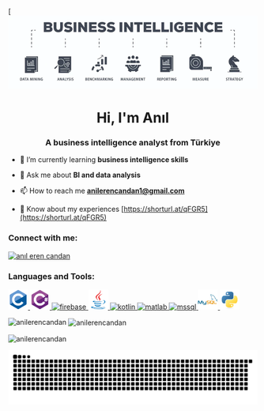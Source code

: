[![MasterHead](https://github.com/anilerencandan/foto/blob/main/bannefr.png?raw=true)
<h1 align="center">Hi, I'm Anıl</h1>
<h3 align="center">A business intelligence analyst from Türkiye</h3>

- 🌱 I’m currently learning **business intelligence skills**

- 💬 Ask me about **BI and data analysis**

- 📫 How to reach me **anilerencandan1@gmail.com**

- 📄 Know about my experiences [https://shorturl.at/qFGR5](https://shorturl.at/qFGR5)

<h3 align="left">Connect with me:</h3>
<p align="left">
<a href="https://linkedin.com/in/anilerencandan" target="blank"><img align="center" src="https://raw.githubusercontent.com/rahuldkjain/github-profile-readme-generator/master/src/images/icons/Social/linked-in-alt.svg" alt="anıl eren candan" height="30" width="40" /></a>
</p>

<h3 align="left">Languages and Tools:</h3>
<p align="left"> <a href="https://www.cprogramming.com/" target="_blank" rel="noreferrer"> <img src="https://raw.githubusercontent.com/devicons/devicon/master/icons/c/c-original.svg" alt="c" width="40" height="40"/> </a> <a href="https://www.w3schools.com/cs/" target="_blank" rel="noreferrer"> <img src="https://raw.githubusercontent.com/devicons/devicon/master/icons/csharp/csharp-original.svg" alt="csharp" width="40" height="40"/> </a> <a href="https://firebase.google.com/" target="_blank" rel="noreferrer"> <img src="https://www.vectorlogo.zone/logos/firebase/firebase-icon.svg" alt="firebase" width="40" height="40"/> </a> <a href="https://www.java.com" target="_blank" rel="noreferrer"> <img src="https://raw.githubusercontent.com/devicons/devicon/master/icons/java/java-original.svg" alt="java" width="40" height="40"/> </a> <a href="https://kotlinlang.org" target="_blank" rel="noreferrer"> <img src="https://www.vectorlogo.zone/logos/kotlinlang/kotlinlang-icon.svg" alt="kotlin" width="40" height="40"/> </a> <a href="https://www.mathworks.com/" target="_blank" rel="noreferrer"> <img src="https://upload.wikimedia.org/wikipedia/commons/2/21/Matlab_Logo.png" alt="matlab" width="40" height="40"/> </a> <a href="https://www.microsoft.com/en-us/sql-server" target="_blank" rel="noreferrer"> <img src="https://www.svgrepo.com/show/303229/microsoft-sql-server-logo.svg" alt="mssql" width="40" height="40"/> </a> <a href="https://www.mysql.com/" target="_blank" rel="noreferrer"> <img src="https://raw.githubusercontent.com/devicons/devicon/master/icons/mysql/mysql-original-wordmark.svg" alt="mysql" width="40" height="40"/> </a> <a href="https://www.python.org" target="_blank" rel="noreferrer"> <img src="https://raw.githubusercontent.com/devicons/devicon/master/icons/python/python-original.svg" alt="python" width="40" height="40"/> </a> </p>

<p><img align="left" src="https://github-readme-stats.vercel.app/api/top-langs?username=anilerencandan&show_icons=true&locale=en&layout=compact" alt="anilerencandan" /></p>

<p>&nbsp;<img align="center" src="https://github-readme-stats.vercel.app/api?username=anilerencandan&show_icons=true&locale=en" alt="anilerencandan" /></p>

<p><img align="center" src="https://github-readme-streak-stats.herokuapp.com/?user=anilerencandan&" alt="anilerencandan" /></p>


<picture>
  <source media="(prefers-color-scheme: dark)" srcset="https://raw.githubusercontent.com/anilerencandan/anilerencandan/output/github-contribution-grid-snake-dark.svg">
  <source media="(prefers-color-scheme: light)" srcset="https://raw.githubusercontent.com/anilerencandan/anilerencandan/output/github-contribution-grid-snake.svg">
  <img alt="github contribution grid snake animation" src="https://raw.githubusercontent.com/anilerencandan/anilerencandan/output/github-contribution-grid-snake.svg">
</picture>
